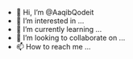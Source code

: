- 👋 Hi, I’m @AaqibQodeit
- 👀 I’m interested in ...
- 🌱 I’m currently learning ...
- 💞️ I’m looking to collaborate on ...
- 📫 How to reach me ...

<!---
AaqibQodeit/AaqibQodeit is a ✨ special ✨ repository because its `README.md` (this file) appears on your GitHub profile.
You can click the Preview link to take a look at your changes.
--->
